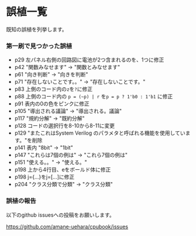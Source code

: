 # 誤植一覧

既知の誤植を列挙します。

### 第一刷で見つかった誤植

* p29 左パネル右側の回路図に電池が2つ含まれるのを、1つに修正
* p42 "関数みなせます" -> "関数とみなせます"
* p61 "向き判断" -> "向きを判断"
* p71 "存在しないことです。。" -> "存在しないことです。"
* p83 上側のコード内の`z`を`?`に修正
* p88 上側のコード内の `p = (~p) | r` を`p = p ? 1'b0 : 1'b1` に修正
* p91 表内の0の色をピンクに修正
* p105 "導出される議論" -> "導出される。議論"
* p117 "規約分解" -> "既約分解"
* p128 コードの選択行を8-10から8-11に変更
* p129 "またこれはSystem Verilog のパラメタと呼ばれる機能を使用しています。"を削除
* p141 表内 "8bit" -> "1bit"
* p147 "これらは7個の例は" -> "これら7個の例は"
* p151 "使える。。" -> "使える。"
* p198 上から4行目、eをボールド体に修正
* p198 j={...}をj=[...]に修正
* p204 "クラス分類で分類" -> "クラス分類"

### 誤植の報告

以下のgithub issuesへの投稿をお願いします。

<https://github.com/amane-uehara/cpubook/issues>
